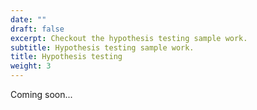 ```yaml
---
date: ""
draft: false
excerpt: Checkout the hypothesis testing sample work.
subtitle: Hypothesis testing sample work.
title: Hypothesis testing
weight: 3
---
```


Coming soon...